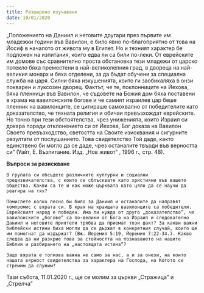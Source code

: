 ```yaml
---
title: Разширено изучаване
date: 10/01/2020
---
```


„Положението на Даниил и неговите другари през първите им младежки години във Вавилон, е било явно по-благоприятно от това на Йосиф в началото от живота му в Египет. Но и техният характер бе подложен на изпитания, които едва ли са били по-леки. От еврейските им домове със сравнително проста обстановка тези младежи от царско потекло бяха преместени в най-великолепния град, в двореца на най-великия монарх и бяха отделени, за да бъдат обучени за специална служба на царя. Силни бяха изкушенията, които ги заобикаляха в онзи покварен и луксозен дворец. Фактът, че те, поклонниците на Йехова, бяха пленници във Вавилон, че съдовете на Божия дом бяха поставени в храма на вавилонските богове и че самият израилев цар беше пленник на вавилонците, се цитираше самохвално от победителите като доказателство, че тяхната религия и обичаи превъзхождат еврейските. Но точно при тези обстоятелства, чрез униженията, които Израил си докара поради отклонението си от Йехова, Бог доказа на Вавилон Своето превъзходство, светостта на Своите изисквания и сигурните резултати от послушанието. Това свидетелство Той даде, както единствено би могло да се даде, чрез останалите твърди във верността си“ (Уайт, Е. Възпитание. Изд. „Нов живот“ , 1996 г., стр. 48).

**Въпроси за разискване**

`В групата си обсъдете различните културни и социални предизвикателства, с които се сблъсквате като християни във вашето общество. Какви са те и как може църквата като цяло да се научи да реагира на тях?`

`Помислете колко лесно би било за Даниил и останалите да направят компромис с вярата си. В края на краищата вавилонците са победители. Еврейският народ е победен. Има ли нужда от друго „доказателство“, че вавилонските „богове“ са по-велики от Бога на Израил и следователно Даниил и неговите приятели трябва да приемат този факт? За какви важни библейски истини биха могли да се държат в конкретния случай, които ще им помогнат да издържат? (Вж. Йеремия 5:19, Йеремия 7:22-34.). Какво следва да ни разкрие това за стойността на познаването на нашите Библии и разбирането на „настоящата истина“?`

`Защо вярата е толкова важна не само за нас, а и за онези, на които нашата вярност свидетелства за характера на Господа, на Когото се стремим да служим?`

Тази събота, 11.01.2020 г., ще се молим за църкви „Стражица” и „Стрелча”